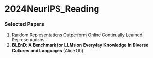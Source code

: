 # 2024NeurIPS_Reading


### Selected Papers 


1. Random Representations Outperform Online Continually Learned Representations
2. 𝐁𝐋𝐄𝐧𝐃: 𝐀 𝐁𝐞𝐧𝐜𝐡𝐦𝐚𝐫𝐤 𝐟𝐨𝐫 𝐋𝐋𝐌𝐬 𝐨𝐧 𝐄𝐯𝐞𝐫𝐲𝐝𝐚𝐲 𝐊𝐧𝐨𝐰𝐥𝐞𝐝𝐠𝐞 𝐢𝐧 𝐃𝐢𝐯𝐞𝐫𝐬𝐞 𝐂𝐮𝐥𝐭𝐮𝐫𝐞𝐬 𝐚𝐧𝐝 𝐋𝐚𝐧𝐠𝐮𝐚𝐠𝐞𝐬 (Alice Oh) 
